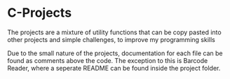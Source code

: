 # C-Projects
The projects are a mixture of utility functions that can be copy pasted into other projects and simple challenges, to improve my programming skills

Due to the small nature of the projects, documentation for each file can be found as comments above the code. The exception to this is
Barcode Reader, where a seperate README can be found inside the project folder.
